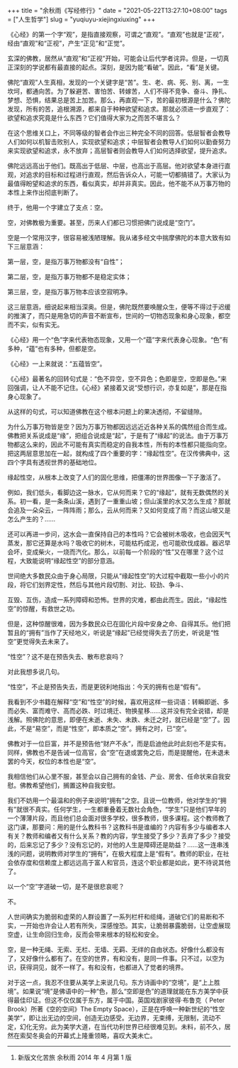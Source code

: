 +++
title = "余秋雨《写经修行》"
date = "2021-05-22T13:27:10+08:00"
tags = ["人生哲学"]
slug = "yuqiuyu-xiejingxiuxing"
+++

《心经》的第一个字“观”，是指直接观察，可谓之“直观”。“直观”也就是“正视”，经由“直观”和“正视”，产生“正见”和“正觉”。

玄深的佛教，居然从“直观”和“正视”开始，可能会让后代学者诧异。但是，一切真正深刻的学说都有最直接的起点。深刻，是因为能“看破”。因此，“看”是关键。

佛陀“直观”人生真相，发现的一个关键字是“苦”。生、老、病、死、别、离，一生坎坷，都通向苦。为了躲避苦、害怕苦、转嫁苦，人们不得不竞争、奋斗、挣扎、梦想、恐惧，结果总是苦上加苦。那么，再直观一下，苦的最初根源是什么？佛陀发现，所有的苦，追根溯源，都来自于种种欲望和追求。那就必须进一步直观了：欲望和追求究竟是什么东西？它们值得大家为之而苦不堪言么？

在这个思维关口上，不同等级的智者会作出三种完全不同的回答。低层智者会教导人们如何以机智击败别人，实现欲望和追求；中层智者会教导人们如何以勤奋努力来实现欲望和追求，永不放弃；高层智者则会教导人们如何选择欲望，提升追求。

佛陀远远高出于他们。既高出于低层、中层，也高出于高层。他对欲望本身进行直观，对追求的目标和过程进行直观，然后告诉众人，可能一切都搞错了。大家认为最值得盼望和追求的东西，看似真实，却并非真实。因此，他不能不从万事万物的本性上来作出彻底判断了。

终于，他用一个字建立了支点：空。

空，对佛教极为重要。甚至，历来人们都已习惯把佛门说成是“空门”。

空是一个常用汉字，很容易被浅陋理解。我从诸多经文中揣摩佛陀的本意大致有如下三层意涵：

第一层，空，是指万事万物都没有“自性”；

第二层，空，是指万事万物都不是稳定实体；

第三层，空，是指万事万物本应该空寂明净。

这三层意涵，细说起来相当深奥。但是，佛陀既然要唤醒众生，便等不得过于迟缓的推演了，而只是用急切的声音不断宣布，世间的一切物态现象和身心现象，都空而不实，似有实无。

《心经》用一个“色”字来代表物态现象，又用一个“蕴”字来代表身心现象。“色”有多种，“蕴”也有多种，但都是空。

《心经》一上来就说：“五蕴皆空”。

《心经》最著名的回转句式是：“色不异空，空不异色；色即是空，空即是色。”来回强调，让人不能不记住。《心经》紧接着又说“受想行识，亦复如是”，那是在指身心现象了。

从这样的句式，可以知道佛教在这个根本问题上的果决透彻，不留缝隙。

为什么万事万物皆是空？因为万事万物都因远远近近各种关系的偶然组合而生成。佛教把关系说成是“缘”，把组合说成是“起”，于是有了“缘起”的说法。由于万事万物都这么来的，因此不可能有真实而稳定的自我本性，所有的本性都只能指向空。把这两层意思加在一起，就构成了四个重要的字：“缘起性空”。在汉传佛典中，这四个字具有透视世界的基础地位。

缘起性空，从根本上改变了人们的固化思维，把僵滞的世界图像一下子激活了。

例如，我们低头，看脚边这一脉水，它从何而来？它的“缘起”，就有无数偶然的关系。初一看，是一条条山溪，遇到了一重重山坡；但山溪里的水又怎么生成？那就会追及一朵朵云，一阵阵雨；那么，云从何而来？又如何变成了雨？而这山坡又是怎么产生的？……

还可以再进一步问，这水会一直保持自己的本性吗？它会被树木吸收，也会因天气蒸发，那它还算是水吗？吸收它的树木，可能枯朽成泥，也可能砍伐成器。器迟早会坏，变成柴火，一烧而汽化。那么，以前每一个阶段的“性”又在哪里？这个过程，大致能说明“缘起性空”的部分意涵。

世间绝大多数民众由于身心局限，只能从“缘起性空”的大过程中截取一些小小的片段，将它们划界定性，然后与其他片段切割、对比、较劲、争斗、

互毁、互伤，造成一系列障碍和恐怖。世界的灾难，都由此而生。因此，“缘起性空”的惊醒，有救世之功。

但是，这种惊醒很难，因为多数民众已在固化片段中安身之命、自得其乐。他们把暂且的“拥有”当作了天经地义，听说是“缘起”已经觉得失去了历史，听说是“性空”更觉得失去未来了。

“性空”？这不是在预告失去、散布悲哀吗？

对此我想多说几句。

“性空”，不止是预告失去，而是更锐利地指出：今天的拥有也是“假有”。

我看到不少书籍在解释“空”和“性空”的时候，喜欢用这样一些词语：转瞬即逝、多而必失、富而难守、高而必跌、时过境迁、物换星移……这并没有完全说错，却是浅解。照佛陀的意思，即便在未逝、未失、未跌、未迁之时，就已经是“空”了。因此，不是“易空”，而是“性空”，即本质之“空”。拥有之时，已“空”。

佛教对于一位巨富，并不是预告他“财产不永”，而是启迪他此时此刻也不是实有。同样，佛教也不是告诫一位高官，会“空”在退或罢免之后，而是提醒他，在未退未罢的今天，权位的本性也是“空”。

我相信他们从心里不服，甚至会以自己拥有的金钱、产业、房舍、任命状来自我安慰。佛教希望他们，搁置这种自我安慰。

我们不妨用一个最温和的例子来说明“拥有”之空。且说一位教师，他对学生的“拥有”就很不真实。任何学生，一生都重叠着无数社会角色，“学生”只是他们早年的一个薄薄片段，而且他们总会面对很多学校，很多教师，很多课程。这个教师教了这门课，那要问：用的是什么教科书？这教科书是谁编的？内容有多少与编者本人有关？教师和编者又有什么关系？教的内容，学生接受了多少？丢弃了多少？接受的，后来忘记了多少？没有忘记的，对他的人生是障碍还是助益？……这一连串浅浅的问题，说明教师对学生的“拥有”，在极大程度上是“假有”。教师的职业，在社会依存度和信赖度上都远远高于富人和官员，连这个职业都是如此，更不待说其他了。

以一个“空”字道破一切，是不是很悲哀呢？

不。

人世间确实为脆弱和虚荣的人群设置了一系列栏杆和缆绳，道破它们的易断和不实，一开始也许会让人若有所失，深感惶恐。其实，让脆弱暴露脆弱，让空虚展现空虚，让生命回归生命，反而会带来根本的轻松和安全。

空，是一种无绳、无索、无栏、无墙、无羁、无绊的自由状态。好像什么都没有了，又好像什么都有了。在空的世界，有和没有，是同一件事。只不过，以空为识，获得洞见，就不一样了。有和没有，也都进入了觉者的境界。

对于这一点，我忍不住要从美学上来说几句。东方诗画中的“空境”，是“上上胜境”。如果说“境”是佛语中的一种“色，那么“空即是色”的道理就能在东方美学中获得最佳印证。但这不仅仅属于东方，属于中国。英国戏剧家彼得·布鲁克（ Peter Brook）所著《空的空间》The Empty Space），正是在呼唤一种新世纪的“性空美学”，即让出无边的空间，创造无边感受。无边界，无束缚，无限制，流动不定，幻化无穷。此为美学大道，在当代功利世界已经很难见到。未料，前不久，居然在索契冬奥会的开幕式上隆重领略，喜叹大美未亡。

---

1. 新版文化苦旅 余秋雨 2014 年 4 月第 1 版
